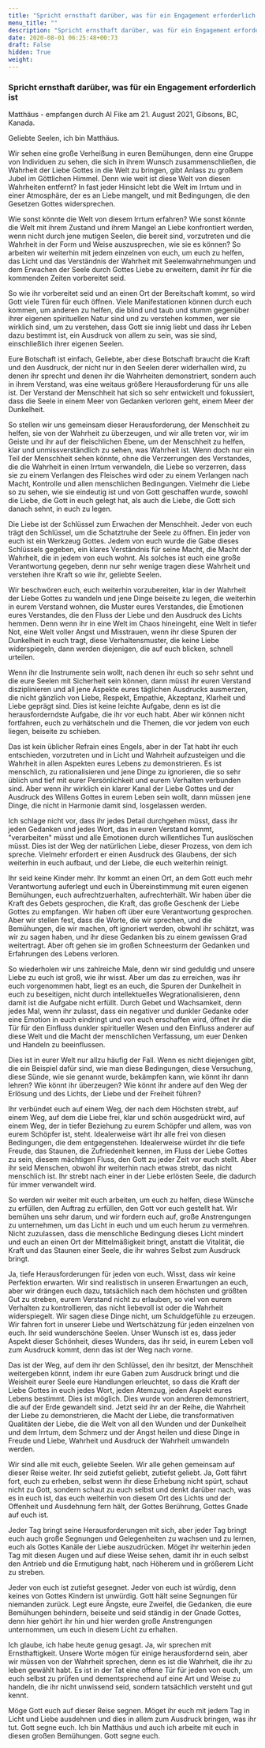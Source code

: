 ```yaml
---
title: "Spricht ernsthaft darüber, was für ein Engagement erforderlich ist"
menu_title: ""
description: "Spricht ernsthaft darüber, was für ein Engagement erforderlich ist"
date: 2020-08-01 06:25:48+00:73
draft: False
hidden: True
weight:
---
```

### Spricht ernsthaft darüber, was für ein Engagement erforderlich ist

Matthäus - empfangen durch Al Fike am 21. August 2021, Gibsons, BC, Kanada.

Geliebte Seelen, ich bin Matthäus.

Wir sehen eine große Verheißung in euren Bemühungen, denn eine Gruppe von Individuen zu sehen, die sich in ihrem Wunsch zusammenschließen, die Wahrheit der Liebe Gottes in die Welt zu bringen, gibt Anlass zu großem Jubel im Göttlichen Himmel. Denn wie weit ist diese Welt von diesen Wahrheiten entfernt? In fast jeder Hinsicht lebt die Welt im Irrtum und in einer Atmosphäre, der es an Liebe mangelt, und mit Bedingungen, die den Gesetzen Gottes widersprechen.

Wie sonst könnte die Welt von diesem Irrtum erfahren? Wie sonst könnte die Welt mit ihrem Zustand und ihrem Mangel an Liebe konfrontiert werden, wenn nicht durch jene mutigen Seelen, die bereit sind, vorzutreten und die Wahrheit in der Form und Weise auszusprechen, wie sie es können? So arbeiten wir weiterhin mit jedem einzelnen von euch, um euch zu helfen, das Licht und das Verständnis der Wahrheit mit Seelenwahrnehmungen und dem Erwachen der Seele durch Gottes Liebe zu erweitern, damit ihr für die kommenden Zeiten vorbereitet seid.

So wie ihr vorbereitet seid und an einen Ort der Bereitschaft kommt, so wird Gott viele Türen für euch öffnen. Viele Manifestationen können durch euch kommen, um anderen zu helfen, die blind und taub und stumm gegenüber ihrer eigenen spirituellen Natur sind und zu verstehen kommen, wer sie wirklich sind, um zu verstehen, dass Gott sie innig liebt und dass ihr Leben dazu bestimmt ist, ein Ausdruck von allem zu sein, was sie sind, einschließlich ihrer eigenen Seelen.

Eure Botschaft ist einfach, Geliebte, aber diese Botschaft braucht die Kraft und den Ausdruck, der nicht nur in den Seelen derer widerhallen wird, zu denen ihr sprecht und denen ihr die Wahrheiten demonstriert, sondern auch in ihrem Verstand, was eine weitaus größere Herausforderung für uns alle ist. Der Verstand der Menschheit hat sich so sehr entwickelt und fokussiert, dass die Seele in einem Meer von Gedanken verloren geht, einem Meer der Dunkelheit.

So stellen wir uns gemeinsam dieser Herausforderung, der Menschheit zu helfen, sie von der Wahrheit zu überzeugen, und wir alle treten vor, wir im Geiste und ihr auf der fleischlichen Ebene, um der Menschheit zu helfen, klar und unmissverständlich zu sehen, was Wahrheit ist. Wenn doch nur ein Teil der Menschheit sehen könnte, ohne die Verzerrungen des Verstandes, die die Wahrheit in einen Irrtum verwandeln, die Liebe so verzerren, dass sie zu einem Verlangen des Fleisches wird oder zu einem Verlangen nach Macht, Kontrolle und allen menschlichen Bedingungen. Vielmehr die Liebe so zu sehen, wie sie eindeutig ist und von Gott geschaffen wurde, sowohl die Liebe, die Gott in euch gelegt hat, als auch die Liebe, die Gott sich danach sehnt, in euch zu legen.

Die Liebe ist der Schlüssel zum Erwachen der Menschheit. Jeder von euch trägt den Schlüssel, um die Schatztruhe der Seele zu öffnen. Ein jeder von euch ist ein Werkzeug Gottes. Jedem von euch wurde die Gabe dieses Schlüssels gegeben, ein klares Verständnis für seine Macht, die Macht der Wahrheit, die in jedem von euch wohnt. Als solches ist euch eine große Verantwortung gegeben, denn nur sehr wenige tragen diese Wahrheit und verstehen ihre Kraft so wie ihr, geliebte Seelen.

Wir beschwören euch, euch weiterhin vorzubereiten, klar in der Wahrheit der Liebe Gottes zu wandeln und jene Dinge beiseite zu legen, die weiterhin in eurem Verstand wohnen, die Muster eures Verstandes, die Emotionen eures Verstandes, die den Fluss der Liebe und den Ausdruck des Lichts hemmen. Denn wenn ihr in eine Welt im Chaos hineingeht, eine Welt in tiefer Not, eine Welt voller Angst und Misstrauen, wenn ihr diese Spuren der Dunkelheit in euch tragt, diese Verhaltensmuster, die keine Liebe widerspiegeln, dann werden diejenigen, die auf euch blicken, schnell urteilen.

Wenn ihr die Instrumente sein wollt, nach denen ihr euch so sehr sehnt und die eure Seelen mit Sicherheit sein können, dann müsst ihr euren Verstand disziplinieren und all jene Aspekte eures täglichen Ausdrucks ausmerzen, die nicht gänzlich von Liebe, Respekt, Empathie, Akzeptanz, Klarheit und Liebe geprägt sind. Dies ist keine leichte Aufgabe, denn es ist die herausforderndste Aufgabe, die ihr vor euch habt. Aber wir können nicht fortfahren, euch zu verhätscheln und die Themen, die vor jedem von euch liegen, beiseite zu schieben.

Das ist kein üblicher Refrain eines Engels, aber in der Tat habt ihr euch entschieden, vorzutreten und in Licht und Wahrheit aufzusteigen und die Wahrheit in allen Aspekten eures Lebens zu demonstrieren. Es ist menschlich, zu rationalisieren und jene Dinge zu ignorieren, die so sehr üblich und tief mit eurer Persönlichkeit und eurem Verhalten verbunden sind. Aber wenn ihr wirklich ein klarer Kanal der Liebe Gottes und der Ausdruck des Willens Gottes in eurem Leben sein wollt, dann müssen jene Dinge, die nicht in Harmonie damit sind, losgelassen werden.

Ich schlage nicht vor, dass ihr jedes Detail durchgehen müsst, dass ihr jeden Gedanken und jedes Wort, das in euren Verstand kommt, "verarbeiten" müsst und alle Emotionen durch willentliches Tun auslöschen müsst. Dies ist der Weg der natürlichen Liebe, dieser Prozess, von dem ich spreche. Vielmehr erfordert er einen Ausdruck des Glaubens, der sich weiterhin in euch aufbaut, und der Liebe, die euch weiterhin reinigt.

Ihr seid keine Kinder mehr. Ihr kommt an einen Ort, an dem Gott euch mehr Verantwortung auferlegt und euch in Übereinstimmung mit euren eigenen Bemühungen, euch aufrechtzuerhalten, aufrechterhält. Wir haben über die Kraft des Gebets gesprochen, die Kraft, das große Geschenk der Liebe Gottes zu empfangen. Wir haben oft über eure Verantwortung gesprochen. Aber wir stellen fest, dass die Worte, die wir sprechen, und die Bemühungen, die wir machen, oft ignoriert werden, obwohl ihr schätzt, was wir zu sagen haben, und ihr diese Gedanken bis zu einem gewissen Grad weitertragt. Aber oft gehen sie im großen Schneesturm der Gedanken und Erfahrungen des Lebens verloren.

So wiederholen wir uns zahlreiche Male, denn wir sind geduldig und unsere Liebe zu euch ist groß, wie ihr wisst. Aber um das zu erreichen, was ihr euch vorgenommen habt, liegt es an euch, die Spuren der Dunkelheit in euch zu beseitigen, nicht durch intellektuelles Wegrationalisieren, denn damit ist die Aufgabe nicht erfüllt. Durch Gebet und Wachsamkeit, denn jedes Mal, wenn ihr zulasst, dass ein negativer und dunkler Gedanke oder eine Emotion in euch eindringt und von euch erschaffen wird, öffnet ihr die Tür für den Einfluss dunkler spiritueller Wesen und den Einfluss anderer auf diese Welt und die Macht der menschlichen Verfassung, um euer Denken und Handeln zu beeinflussen.

Dies ist in eurer Welt nur allzu häufig der Fall. Wenn es nicht diejenigen gibt, die ein Beispiel dafür sind, wie man diese Bedingungen, diese Versuchung, diese Sünde, wie sie genannt wurde, bekämpfen kann, wie könnt ihr dann lehren? Wie könnt ihr überzeugen? Wie könnt ihr andere auf den Weg der Erlösung und des Lichts, der Liebe und der Freiheit führen?

Ihr verbündet euch auf einem Weg, der nach dem Höchsten strebt, auf einem Weg, auf dem die Liebe frei, klar und schön ausgedrückt wird, auf einem Weg, der in tiefer Beziehung zu eurem Schöpfer und allem, was von eurem Schöpfer ist, steht. Idealerweise wärt ihr alle frei von diesen Bedingungen, die dem entgegenstehen. Idealerweise würdet ihr die tiefe Freude, das Staunen, die Zufriedenheit kennen, im Fluss der Liebe Gottes zu sein, diesem mächtigen Fluss, den Gott zu jeder Zeit vor euch stellt. Aber ihr seid Menschen, obwohl ihr weiterhin nach etwas strebt, das nicht menschlich ist. Ihr strebt nach einer in der Liebe erlösten Seele, die dadurch für immer verwandelt wird.

So werden wir weiter mit euch arbeiten, um euch zu helfen, diese Wünsche zu erfüllen, den Auftrag zu erfüllen, den Gott vor euch gestellt hat. Wir bemühen uns sehr darum, und wir fordern euch auf, große Anstrengungen zu unternehmen, um das Licht in euch und um euch herum zu vermehren. Nicht zuzulassen, dass die menschliche Bedingung dieses Licht mindert und euch an einen Ort der Mittelmäßigkeit bringt, anstatt die Vitalität, die Kraft und das Staunen einer Seele, die ihr wahres Selbst zum Ausdruck bringt.

Ja, tiefe Herausforderungen für jeden von euch. Wisst, dass wir keine Perfektion erwarten. Wir sind realistisch in unseren Erwartungen an euch, aber wir drängen euch dazu, tatsächlich nach dem höchsten und größten Gut zu streben, eurem Verstand nicht zu erlauben, so viel von eurem Verhalten zu kontrollieren, das nicht liebevoll ist oder die Wahrheit widerspiegelt. Wir sagen diese Dinge nicht, um Schuldgefühle zu erzeugen. Wir fahren fort in unserer Liebe und Wertschätzung für jeden einzelnen von euch. Ihr seid wunderschöne Seelen. Unser Wunsch ist es, dass jeder Aspekt dieser Schönheit, dieses Wunders, das ihr seid, in eurem Leben voll zum Ausdruck kommt, denn das ist der Weg nach vorne.

Das ist der Weg, auf dem ihr den Schlüssel, den ihr besitzt, der Menschheit weitergeben könnt, indem ihr eure Gaben zum Ausdruck bringt und die Weisheit eurer Seele eure Handlungen erleuchtet, so dass die Kraft der Liebe Gottes in euch jedes Wort, jeden Atemzug, jeden Aspekt eures Lebens bestimmt. Dies ist möglich. Dies wurde von anderen demonstriert, die auf der Erde gewandelt sind. Jetzt seid ihr an der Reihe, die Wahrheit der Liebe zu demonstrieren, die Macht der Liebe, die transformativen Qualitäten der Liebe, die die Welt von all den Wunden und der Dunkelheit und dem Irrtum, dem Schmerz und der Angst heilen und diese Dinge in Freude und Liebe, Wahrheit und Ausdruck der Wahrheit umwandeln werden.

Wir sind alle mit euch, geliebte Seelen. Wir alle gehen gemeinsam auf dieser Reise weiter. Ihr seid zutiefst geliebt, zutiefst geliebt. Ja, Gott fährt fort, euch zu erheben, selbst wenn ihr diese Erhebung nicht spürt, schaut nicht zu Gott, sondern schaut zu euch selbst und denkt darüber nach, was es in euch ist, das euch weiterhin von diesem Ort des Lichts und der Offenheit und Ausdehnung fern hält, der Gottes Berührung, Gottes Gnade auf euch ist.

Jeder Tag bringt seine Herausforderungen mit sich, aber jeder Tag bringt euch auch große Segnungen und Gelegenheiten zu wachsen und zu lernen, euch als Gottes Kanäle der Liebe auszudrücken. Möget ihr weiterhin jeden Tag mit diesen Augen und auf diese Weise sehen, damit ihr in euch selbst den Antrieb und die Ermutigung habt, nach Höherem und in größerem Licht zu streben.

Jeder von euch ist zutiefst gesegnet. Jeder von euch ist würdig, denn keines von Gottes Kindern ist unwürdig. Gott hält seine Segnungen für niemanden zurück. Legt eure Ängste, eure Zweifel, die Gedanken, die eure Bemühungen behindern, beiseite und seid ständig in der Gnade Gottes, denn hier gehört ihr hin und hier werden große Anstrengungen unternommen, um euch in diesem Licht zu erhalten.

 Ich glaube, ich habe heute genug gesagt. Ja, wir sprechen mit Ernsthaftigkeit. Unsere Worte mögen für einige herausfordernd sein, aber wir müssen von der Wahrheit sprechen, denn es ist die Wahrheit, die ihr zu leben gewählt habt. Es ist in der Tat eine offene Tür für jeden von euch, um euch selbst zu prüfen und dementsprechend auf eine Art und Weise zu handeln, die ihr nicht unwissend seid, sondern tatsächlich versteht und gut kennt.

Möge Gott euch auf dieser Reise segnen. Möget ihr euch mit jedem Tag in Licht und Liebe ausdehnen und dies in allem zum Ausdruck bringen, was ihr tut. Gott segne euch. Ich bin Matthäus und auch ich arbeite mit euch in diesen großen Bemühungen. Gott segne euch.

